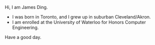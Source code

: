 Hi, I am James Ding.
- I was born in Toronto, and I grew up in suburban Cleveland/Akron.
- I am enrolled at the University of Waterloo for Honors Computer Engineering.
<a/>
Have a good day.
